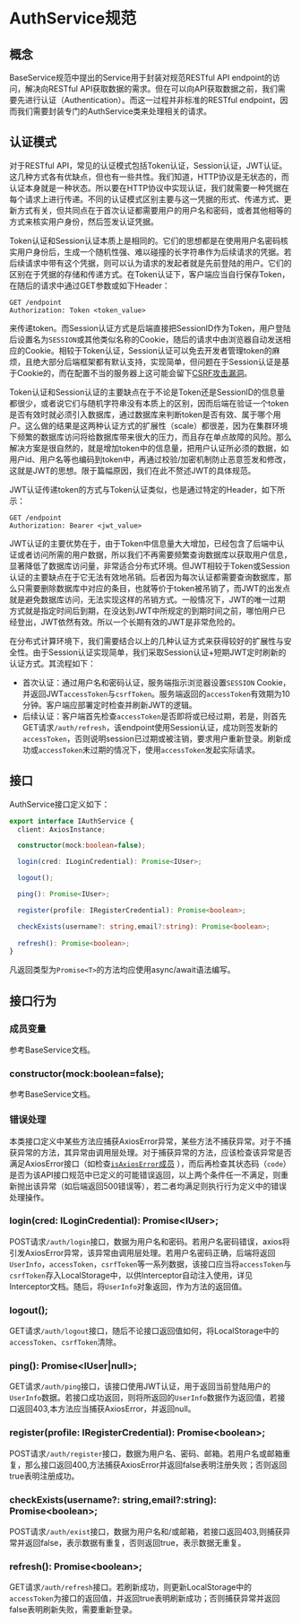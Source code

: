 # AuthService规范
## 概念
BaseService规范中提出的Service用于封装对规范RESTful API endpoint的访问，解决向RESTful API获取数据的需求。但在可以向API获取数据之前，我们需要先进行认证（Authentication）。而这一过程并非标准的RESTful endpoint，因而我们需要封装专门的AuthService类来处理相关的请求。

## 认证模式
对于RESTful API，常见的认证模式包括Token认证，Session认证，JWT认证。这几种方式各有优缺点，但也有一些共性。我们知道，HTTP协议是无状态的，而认证本身就是一种状态。所以要在HTTP协议中实现认证，我们就需要一种凭据在每个请求上进行传递。不同的认证模式区别主要与这一凭据的形式、传递方式、更新方式有关，但共同点在于首次认证都需要用户的用户名和密码，或者其他相等的方式来核实用户身份，然后签发认证凭据。

Token认证和Session认证本质上是相同的。它们的思想都是在使用用户名密码核实用户身份后，生成一个随机性强、难以碰撞的长字符串作为后续请求的凭据。若后续请求中带有这个凭据，则可以认为请求的发起者就是先前登陆的用户。它们的区别在于凭据的存储和传递方式。在Token认证下，客户端应当自行保存Token，在随后的请求中通过GET参数或如下Header：
```http request
GET /endpoint
Authorization: Token <token_value> 
```
来传递token。而Session认证方式是后端直接把SessionID作为Token，用户登陆后设置名为`SESSION`或其他类似名称的Cookie，随后的请求中由浏览器自动发送相应的Cookie。相较于Token认证，Session认证可以免去开发者管理token的麻烦，且绝大部分后端框架都有默认支持，实现简单，但问题在于Session认证是基于Cookie的，而在配置不当的服务器上这可能会留下[CSRF攻击漏洞](https://segmentfault.com/a/1190000016659945 )。

Token认证和Session认证的主要缺点在于不论是Token还是SessionID的信息量都很少，或者说它们与随机字符串没有本质上的区别，因而后端在验证一个token是否有效时就必须引入数据库，通过数据库来判断token是否有效、属于哪个用户。这么做的结果是这两种认证方式的扩展性（scale）都很差，因为在集群环境下频繁的数据库访问将给数据库带来很大的压力，而且存在单点故障的风险。那么解决方案是很自然的，就是增加token中的信息量，把用户认证所必须的数据，如用户id、用户名等也编码到token中，再通过校验/加密机制防止恶意签发和修改，这就是JWT的思想。限于篇幅原因，我们在此不赘述JWT的具体规范。

JWT认证传递token的方式与Token认证类似，也是通过特定的Header，如下所示：
```http request
GET /endpoint
Authorization: Bearer <jwt_value>
```

JWT认证的主要优势在于，由于Token中信息量大大增加，已经包含了后端中认证或者访问所需的用户数据，所以我们不再需要频繁查询数据库以获取用户信息，显著降低了数据库访问量，非常适合分布式环境。但JWT相较于Token或Session认证的主要缺点在于它无法有效地吊销。后者因为每次认证都需要查询数据库，那么只需要删除数据库中对应的条目，也就等价于token被吊销了，而JWT的出发点就是避免数据库访问，无法实现这样的吊销方式。一般情况下，JWT的唯一过期方式就是指定时间后到期，在没达到JWT中所规定的到期时间之前，哪怕用户已经登出，JWT依然有效。所以一个长期有效的JWT是非常危险的。

在分布式计算环境下，我们需要结合以上的几种认证方式来获得较好的扩展性与安全性。由于Session认证实现简单，我们采取Session认证+短期JWT定时刷新的认证方式。其流程如下：
* 首次认证：通过用户名和密码认证，服务端指示浏览器设置`SESSION` Cookie，并返回JWT`accessToken`与`csrfToken`。服务端返回的`accessToken`有效期为10分钟。客户端应部署定时检查并刷新JWT的逻辑。
* 后续认证：客户端首先检查`accessToken`是否即将或已经过期，若是，则首先GET请求`/auth/refresh`，该endpoint使用Session认证，成功则签发新的`accessToken`，否则说明session已过期或被注销，要求用户重新登录。刷新成功或`accessToken`未过期的情况下，使用`accessToken`发起实际请求。

## 接口
AuthService接口定义如下：
```typescript
export interface IAuthService {
  client: AxiosInstance;

  constructor(mock:boolean=false);

  login(cred: ILoginCredential): Promise<IUser>;

  logout();

  ping(): Promise<IUser>;

  register(profile: IRegisterCredential): Promise<boolean>;

  checkExists(username?: string,email?:string): Promise<boolean>;
  
  refresh(): Promise<boolean>;
}
```
凡返回类型为`Promise<T>`的方法均应使用async/await语法编写。

## 接口行为
### 成员变量
参考BaseService文档。
### constructor(mock:boolean=false);
参考BaseService文档。
### 错误处理
本类接口定义中某些方法应捕获AxiosError异常，某些方法不捕获异常。对于不捕获异常的方法，其异常由调用层处理。对于捕获异常的方法，应该检查该异常是否满足AxiosError接口（如检查[`isAxiosError`成员](https://github.com/axios/axios/pull/1419/files) ），而后再检查其状态码（`code`）是否为该API接口规范中已定义的可能错误返回，以上两个条件任一不满足，则重新抛出该异常（如后端返回500错误等），若二者均满足则执行行为定义中的错误处理操作。
### login(cred: ILoginCredential): Promise\<IUser>;
POST请求`/auth/login`接口，数据为用户名和密码。若用户名密码错误，axios将引发AxiosError异常，该异常由调用层处理。若用户名密码正确，后端将返回`UserInfo`，`accessToken`，`csrfToken`等一系列数据，该接口应当将`accessToken`与`csrfToken`存入LocalStorage中，以供Interceptor自动注入使用，详见Interceptor文档。随后，将`UserInfo`对象返回，作为方法的返回值。

### logout();
GET请求`/auth/logout`接口，随后不论接口返回值如何，将LocalStorage中的`accessToken`、`csrfToken`清除。

### ping(): Promise\<IUser|null>;
GET请求`/auth/ping`接口，该接口使用JWT认证，用于返回当前登陆用户的`UserInfo`数据。若接口成功返回，则将所返回的`UserInfo`数据作为返回值，若接口返回403,本方法应当捕获AxiosError，并返回null。

### register(profile: IRegisterCredential): Promise\<boolean>;
POST请求`/auth/register`接口，数据为用户名、密码、邮箱。若用户名或邮箱重复，那么接口返回400,方法捕获AxiosError并返回false表明注册失败；否则返回true表明注册成功。

### checkExists(username?: string,email?:string): Promise\<boolean>;
POST请求`/auth/exist`接口，数据为用户名和/或邮箱，若接口返回403,则捕获异常并返回false，表示数据有重复，否则返回true，表示数据无重复。

### refresh(): Promise\<boolean>;
GET请求`/auth/refresh`接口。若刷新成功，则更新LocalStorage中的`accessToken`为接口的返回值，并返回true表明刷新成功；否则捕获异常并返回false表明刷新失败，需要重新登录。
